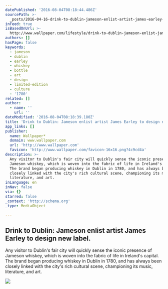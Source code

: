 ```yaml
---
datePublished: '2016-08-04T08:18:44.486Z'
sourcePath: >-
  _posts/2016-04-16-drink-to-dublin-jameson-enlist-artist-james-earley-to-desig.md
inFeed: true
isBasedOnUrl: >-
  http://www.wallpaper.com/lifestyle/drink-to-dublin-jameson-enlist-james-earley-to-design-their-new-label
authors: []
hasPage: false
keywords:
  - jameson
  - dublin
  - earley
  - whiskey
  - bottle
  - art
  - design
  - limited-edition
  - culture
  - '1780'
related: []
author:
  - name: ''
    url: ''
dateModified: '2016-08-04T08:18:39.180Z'
title: 'Drink to Dublin: Jameson enlist artist James Earley to design new label.'
app_links: []
publisher:
  name: Wallpaper*
  domain: www.wallpaper.com
  url: 'http://www.wallpaper.com'
  favicon: 'http://www.wallpaper.com/favicon-16x16.png?4c9cd4a'
description: >-
  Any visitor to Dublin's fair city will quickly sense the iconic presence of
  Jameson whiskey, which is woven into the fabric of life in Ireland's capital.
  The brand began producing whiskey in Dublin in 1780, and has always been
  closely linked with the city's rich cultural scene, championing its music,
  literature, and art.
inLanguage: en
inNav: false
via: {}
starred: false
_context: 'http://schema.org'
_type: MediaObject

---
```

<article style=""><h1>Drink to Dublin: Jameson enlist artist James Earley to design new label.</h1><p>Any visitor to Dublin's fair city will quickly sense the iconic presence of Jameson whiskey, which is woven into the fabric of life in Ireland's capital. The brand began producing whiskey in Dublin in 1780, and has always been closely linked with the city's rich cultural scene, championing its music, literature, and art.</p><img src="https://s3-us-west-2.amazonaws.com/the-grid-img/p/16455e4742acf25a3370643f60034b3fa72e36d7.jpg" /></article>